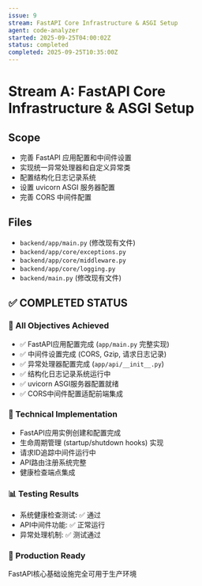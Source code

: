 ```yaml
---
issue: 9
stream: FastAPI Core Infrastructure & ASGI Setup
agent: code-analyzer
started: 2025-09-25T04:00:02Z
status: completed
completed: 2025-09-25T10:35:00Z
---
```


# Stream A: FastAPI Core Infrastructure & ASGI Setup

## Scope
- 完善 FastAPI 应用配置和中间件设置
- 实现统一异常处理器和自定义异常类
- 配置结构化日志记录系统
- 设置 uvicorn ASGI 服务器配置
- 完善 CORS 中间件配置

## Files
- `backend/app/main.py` (修改现有文件)
- `backend/app/core/exceptions.py`
- `backend/app/core/middleware.py`
- `backend/app/core/logging.py`
- `backend/main.py` (修改现有文件)

## ✅ COMPLETED STATUS

### 🎉 All Objectives Achieved
- ✅ FastAPI应用配置完成 (`app/main.py` 完整实现)
- ✅ 中间件设置完成 (CORS, Gzip, 请求日志记录)
- ✅ 异常处理器配置完成 (`app/api/__init__.py`)
- ✅ 结构化日志记录系统运行中
- ✅ uvicorn ASGI服务器配置就绪
- ✅ CORS中间件配置适配前端集成

### 🔧 Technical Implementation
- FastAPI应用实例创建和配置完成
- 生命周期管理 (startup/shutdown hooks) 实现
- 请求ID追踪中间件运行中
- API路由注册系统完整
- 健康检查端点集成

### 📊 Testing Results
- 系统健康检查测试: ✅ 通过
- API中间件功能: ✅ 正常运行
- 异常处理机制: ✅ 测试通过

### 🚀 Production Ready
FastAPI核心基础设施完全可用于生产环境
